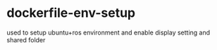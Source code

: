 # dockerfile-env-setup
used to setup ubuntu+ros environment and enable display setting and shared folder
